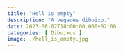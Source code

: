```yaml
---
title: "Hell is empty"
description: "A vegades dibuixo."
date: 2023-06-02T18:00:00.000+02:00
categories: [ Dibuixos ]
image: ./hell_is_empty.jpg
---
```

